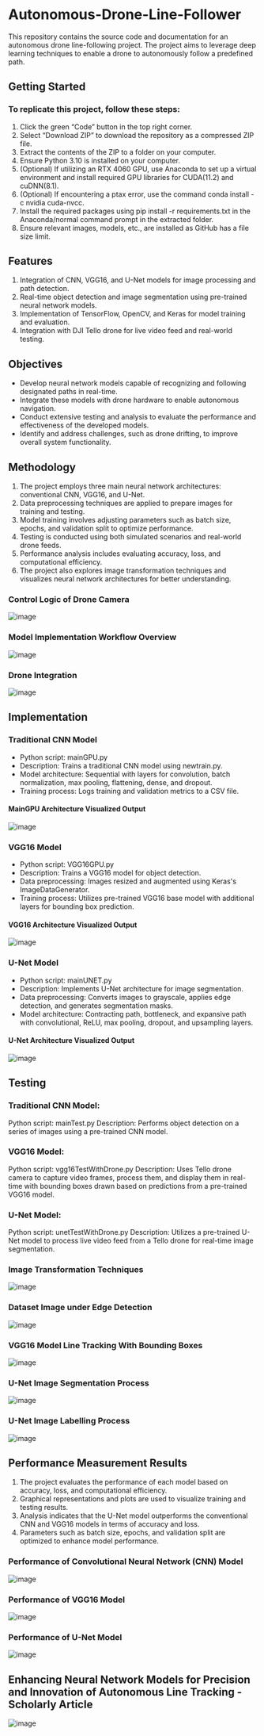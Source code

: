 # Autonomous-Drone-Line-Follower

This repository contains the source code and documentation for an autonomous drone line-following project. The project aims to leverage deep learning techniques to enable a drone to autonomously follow a predefined path.

## Getting Started
### To replicate this project, follow these steps:
1. Click the green “Code” button in the top right corner.
2. Select “Download ZIP” to download the repository as a compressed ZIP file.
3. Extract the contents of the ZIP to a folder on your computer.
4. Ensure Python 3.10 is installed on your computer.
5. (Optional) If utilizing an RTX 4060 GPU, use Anaconda to set up a virtual environment and install required GPU libraries for CUDA(11.2) and cuDNN(8.1).
6. (Optional) If encountering a ptax error, use the command conda install -c nvidia cuda-nvcc.
7. Install the required packages using pip install -r requirements.txt in the Anaconda/normal command prompt in the extracted folder.
8. Ensure relevant images, models, etc., are installed as GitHub has a file size limit.

## Features
1. Integration of CNN, VGG16, and U-Net models for image processing and path detection.
2. Real-time object detection and image segmentation using pre-trained neural network models.
3. Implementation of TensorFlow, OpenCV, and Keras for model training and evaluation.
4. Integration with DJI Tello drone for live video feed and real-world testing.

## Objectives
- Develop neural network models capable of recognizing and following designated paths in real-time.
- Integrate these models with drone hardware to enable autonomous navigation.
- Conduct extensive testing and analysis to evaluate the performance and effectiveness of the developed models.
- Identify and address challenges, such as drone drifting, to improve overall system functionality.

## Methodology
1. The project employs three main neural network architectures: conventional CNN, VGG16, and U-Net.
2. Data preprocessing techniques are applied to prepare images for training and testing.
3. Model training involves adjusting parameters such as batch size, epochs, and validation split to optimize performance.
4. Testing is conducted using both simulated scenarios and real-world drone feeds.
5. Performance analysis includes evaluating accuracy, loss, and computational efficiency.
6. The project also explores image transformation techniques and visualizes neural network architectures for better understanding.

### Control Logic of Drone Camera
![image](https://github.com/HamzaIqbal22/Autonomous-Drone-Line-Follower/assets/81776951/66f069d8-3557-4555-b7a6-9be5ebb88863)

### Model Implementation Workflow Overview
![image](https://github.com/HamzaIqbal22/Autonomous-Drone-Line-Follower/assets/81776951/fa725946-b222-4030-afe4-7093520d301e)

### Drone Integration
![image](https://github.com/HamzaIqbal22/Autonomous-Drone-Line-Follower/assets/81776951/4110ab4a-7550-4a9c-b439-b328a43809ef)

## Implementation

### Traditional CNN Model
- Python script: mainGPU.py
- Description: Trains a traditional CNN model using newtrain.py.
- Model architecture: Sequential with layers for convolution, batch normalization, max pooling, flattening, dense, and dropout.
- Training process: Logs training and validation metrics to a CSV file.

#### MainGPU Architecture Visualized Output
![image](https://github.com/HamzaIqbal22/Autonomous-Drone-Line-Follower/assets/81776951/91e78986-20e5-4632-879f-669586d30254)

### VGG16 Model
- Python script: VGG16GPU.py
- Description: Trains a VGG16 model for object detection.
- Data preprocessing: Images resized and augmented using Keras's ImageDataGenerator.
- Training process: Utilizes pre-trained VGG16 base model with additional layers for bounding box prediction.

#### VGG16 Architecture Visualized Output
![image](https://github.com/HamzaIqbal22/Autonomous-Drone-Line-Follower/assets/81776951/932047a9-05da-45c8-83d8-1ba64cf32421)

### U-Net Model
- Python script: mainUNET.py
- Description: Implements U-Net architecture for image segmentation.
- Data preprocessing: Converts images to grayscale, applies edge detection, and generates segmentation masks.
- Model architecture: Contracting path, bottleneck, and expansive path with convolutional, ReLU, max pooling, dropout, and upsampling layers.

#### U-Net Architecture Visualized Output
![image](https://github.com/HamzaIqbal22/Autonomous-Drone-Line-Follower/assets/81776951/36e72b72-835b-4ac5-be6f-c52123caccda)

## Testing

### Traditional CNN Model:
Python script: mainTest.py Description: Performs object detection on a series of images using a pre-trained CNN model.

### VGG16 Model:
Python script: vgg16TestWithDrone.py Description: Uses Tello drone camera to capture video frames, process them, and display them in real-time with bounding boxes drawn based on predictions from a pre-trained VGG16 model.

### U-Net Model:
Python script: unetTestWithDrone.py Description: Utilizes a pre-trained U-Net model to process live video feed from a Tello drone for real-time image segmentation.

### Image Transformation Techniques
![image](https://github.com/HamzaIqbal22/Autonomous-Drone-Line-Follower/assets/81776951/f57b5438-eda7-4c33-b32a-ea69297d37a2)

### Dataset Image under Edge Detection
![image](https://github.com/HamzaIqbal22/Autonomous-Drone-Line-Follower/assets/81776951/2581a343-8ec4-4e7b-b014-279b181d75d9)

### VGG16 Model Line Tracking With Bounding Boxes
![image](https://github.com/HamzaIqbal22/Autonomous-Drone-Line-Follower/assets/81776951/5fcfc7f9-72b3-4e00-b898-30f75b78e67c)

### U-Net Image Segmentation Process
![image](https://github.com/HamzaIqbal22/Autonomous-Drone-Line-Follower/assets/81776951/b07d6da6-b662-457f-91ec-ca32d79e80e3)

### U-Net Image Labelling Process
![image](https://github.com/HamzaIqbal22/Autonomous-Drone-Line-Follower/assets/81776951/ee73d956-2950-4042-b255-10ef120c1691)

## Performance Measurement Results
1. The project evaluates the performance of each model based on accuracy, loss, and computational efficiency.
2. Graphical representations and plots are used to visualize training and testing results.
3. Analysis indicates that the U-Net model outperforms the conventional CNN and VGG16 models in terms of accuracy and loss.
4. Parameters such as batch size, epochs, and validation split are optimized to enhance model performance.

### Performance of Convolutional Neural Network (CNN) Model
![image](https://github.com/HamzaIqbal22/Autonomous-Drone-Line-Follower/assets/81776951/d35f6e3b-1662-4557-a90b-eec2ab833a68)

### Performance of VGG16 Model
![image](https://github.com/HamzaIqbal22/Autonomous-Drone-Line-Follower/assets/81776951/d081dc32-a441-4e34-a077-f755174df9b8)

### Performance of U-Net Model
![image](https://github.com/HamzaIqbal22/Autonomous-Drone-Line-Follower/assets/81776951/625f60e8-ef71-47ab-8c94-80d34126bef5)

## Enhancing Neural Network Models for Precision and Innovation of Autonomous Line Tracking - Scholarly Article 
![image](https://github.com/HamzaIqbal22/Autonomous-Drone-Line-Follower/assets/81776951/7cca971d-d98d-42e6-aa1b-919d983ec50d)


